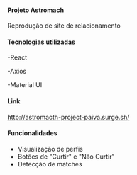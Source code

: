 #### Projeto Astromach

Reprodução de site de relacionamento

#### Tecnologias utilizadas 

-React 

-Axios 

-Material UI 

#### Link
http://astromacth-project-paiva.surge.sh/

#### Funcionalidades 

- Visualização de perfis 
- Botões de "Curtir" e "Não Curtir" 
- Detecção de matches


